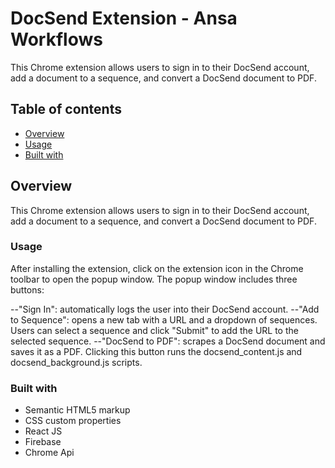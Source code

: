 # DocSend Extension - Ansa Workflows

This Chrome extension allows users to sign in to their DocSend account, add a document to a sequence, and convert a DocSend document to PDF.

## Table of contents

- [Overview](#overview)
- [Usage](#usage)
- [Built with](#built-with)



## Overview

This Chrome extension allows users to sign in to their DocSend account, add a document to a sequence, and convert a DocSend document to PDF.


### Usage

After installing the extension, click on the extension icon in the Chrome toolbar to open the popup window. The popup window includes three buttons:

--"Sign In": automatically logs the user into their DocSend account.
--"Add to Sequence": opens a new tab with a URL and a dropdown of sequences. Users can select a sequence and click "Submit" to add the URL to the selected sequence.
--"DocSend to PDF": scrapes a DocSend document and saves it as a PDF. Clicking this button runs the docsend_content.js and docsend_background.js scripts.



### Built with

- Semantic HTML5 markup
- CSS custom properties
- React JS
- Firebase
- Chrome Api


